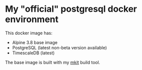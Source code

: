 # My "official" postgresql docker environment

This docker image has:

* Alpine 3.8 base image
* PostgreSQL (latest non-beta version available)
* TimescaleDB (latest)

The base image is built with my [mkit](http://github.com/dellelce/mkit) build tool.
